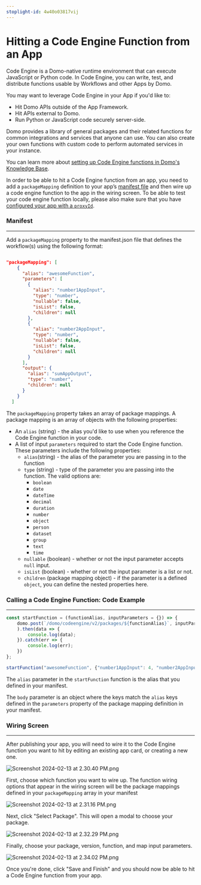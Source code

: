 ```yaml
---
stoplight-id: 4w40o03817vij
---
```


# Hitting a Code Engine Function from an App

Code Engine is a Domo-native runtime environment that can execute JavaScript or Python code. In Code Engine, you can write, test, and distribute functions usable by Workflows and other Apps by Domo.

You may want to leverage Code Engine in your App if you'd like to:
- Hit Domo APIs outside of the App Framework.
- Hit APIs external to Domo.
- Run Python or JavaScript code securely server-side.


Domo provides a library of general packages and their related functions for common integrations and services that anyone can use. You can also create your own functions with custom code to perform automated services in your instance.

You can learn more about [setting up Code Engine functions in Domo's Knowledge Base](https://domo-support.domo.com/s/article/000005173?language=en_US).

In order to be able to hit a Code Engine function from an app, you need to add a `packageMapping` definition to your app’s [manifest file](manifest.md) and then wire up a code engine function to the app in the wiring screen. To be able to test your code engine function locally, please also make sure that you have [configured your app with a `proxyId`](manifest.md#getting-a-proxyid-advanced).

### Manifest
---
Add a `packageMapping` property to the manifest.json file that defines the workflow(s) using the following format:

```json

"packageMapping": [
    {
      "alias": "awesomeFunction",
      "parameters": [
        {
          "alias": "number1AppInput",
          "type": "number",
          "nullable": false,
          "isList": false,
          "children": null
        },
        {
          "alias": "number2AppInput",
          "type": "number",
          "nullable": false,
          "isList": false,
          "children": null
        }
      ],
      "output": {
        "alias": "sumAppOutput",
        "type": "number",
        "children": null
      }
    }
  ]

```

The `packageMapping` property takes an array of package mappings. A package mapping is an array of objects with the following properties:

- An `alias` (string) - the alias you'd like to use when you reference the Code Engine function in your code.
- A list of input `parameters` required to start the Code Engine function. These parameters include the following properties:
  - `alias`(string) - the alias of the parameter you are passing in to the function
  - `type` (string) - type of the parameter you are passing into the function. The valid options are:
    - `boolean`
    - `date`
    - `dateTime`
    - `decimal`
    - `duration`
    - `number`
    - `object`
    - `person`
    - `dataset`
    - `group`
    - `text`
    - `time`
  - `nullable` (boolean) - whether or not the input parameter accepts `null` input.
  - `isList` (boolean) - whether or not the input parameter is a list or not.
  - `children` (package mapping object) - if the parameter is a defined `object`, you can define the nested properties here.


### Calling a Code Engine Function: Code Example
---
```js
const startFunction = (functionAlias, inputParameters = {}) => {
    domo.post(`/domo/codeengine/v2/packages/${functionAlias}`, inputParameters
    ).then(data => {
        console.log(data);
    }).catch(err => {
        console.log(err);
    })
};

startFunction("awesomeFunction", {"number1AppInput": 4, "number2AppInput": 1} );

```

The `alias` parameter in the `startFunction` function is the alias that you defined in your manifest. 

The `body` parameter is an object where the keys match the `alias` keys defined in the `parameters` property of the package mapping definition in your manifest. 


### Wiring Screen
---
After publishing your app, you will need to wire it to the Code Engine function you want to hit by editing an existing app card, or creating a new one.

![Screenshot 2024-02-13 at 2.30.40 PM.png](<../../../../assets/images/Screenshot 2024-02-13 at 2.30.40 PM.png>)

First, choose which function you want to wire up. The function wiring options that appear in the wiring screen will be the package mappings defined in your `packageMapping` array in your manifest

![Screenshot 2024-02-13 at 2.31.16 PM.png](<../../../../assets/images/Screenshot 2024-02-13 at 2.31.16 PM.png>)


Next, click "Select Package". This will open a modal to choose your package.

![Screenshot 2024-02-13 at 2.32.29 PM.png](<../../../../assets/images/Screenshot 2024-02-13 at 2.32.29 PM.png>)


Finally, choose your package, version, function, and map input parameters.

![Screenshot 2024-02-13 at 2.34.02 PM.png](<../../../../assets/images/Screenshot 2024-02-13 at 2.34.02 PM.png>)


Once you're done, click "Save and Finish" and you should now be able to hit a Code Engine function from your app.
